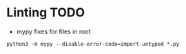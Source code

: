 # Linting TODO
* mypy fixes for files in root
```
python3 -m mypy --disable-error-code=import-untyped *.py
```